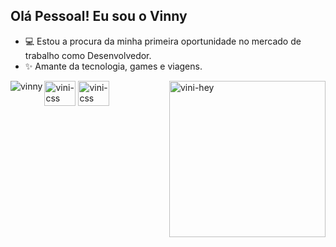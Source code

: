 ## Olá Pessoal! Eu sou o Vinny

- 💻 Estou a procura da minha primeira oportunidade no mercado de trabalho como Desenvolvedor.
- ✨ Amante da tecnologia, games e viagens.


<p><img align="left" src="https://github-readme-stats.vercel.app/api/top-langs?username=viniciusbfonseca&show_icons=true&locale=en&layout=compact" alt="vinny" /></p>
 

<div>
  <img align="center" alt="vini-css" height="40" width="50" src="https://cdn.jsdelivr.net/gh/devicons/devicon/icons/css3/css3-original-wordmark.svg" />
  <img align="center" alt="vini-css" height="40" width="50" src="https://cdn.jsdelivr.net/gh/devicons/devicon/icons/html5/html5-original-wordmark.svg" />
  <img align="right" alt="vini-hey"  heigth="240" width="250" src="https://user-images.githubusercontent.com/74038190/212749447-bfb7e725-6987-49d9-ae85-2015e3e7cc41.gif">  
</div>



##



